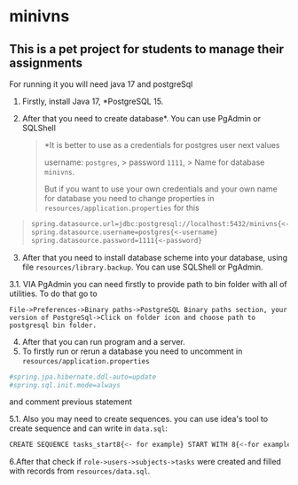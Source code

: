 # minivns

## This is a pet project for students to manage their assignments

For running it you will need java 17 and postgreSql

1. Firstly, install Java 17, *PostgreSQL 15.


2. After that you need to create database*. You can use PgAdmin or SQLShell

	>*It is better to use as a credentials for  postgres user next values 
	>
	>username: `postgres`,
        >
	>password `1111`,
        >
	>Name for database `minivns`.
	>
	>But if you want to use your own credentials and your own name for database you need to change properties in `resources/application.properties` for this
>        
>```sh
>spring.datasource.url=jdbc:postgresql://localhost:5432/minivns{<-database name}
>spring.datasource.username=postgres{<-username}
>spring.datasource.password=1111{<-password}
>```
3. After that you need to install database scheme into your database, using file `resources/library.backup`. You can use SQLShell or PgAdmin.

 3.1. VIA  PgAdmin you can need firstly to provide path to bin folder with all of utilities.
	To do that go to
	
```File->Preferences->Binary paths->PostgreSQL Binary paths section, your version of PostgreSql->Click on folder icon and choose path to postgresql bin folder.```

4. After that you can run program and a server.
5. To firstly run or rerun a database you need to uncomment in `resources/application.properties`
```sh
#spring.jpa.hibernate.ddl-auto=update
#spring.sql.init.mode=always 
```
   and comment previous statement

 5.1. Also you may need  to create sequences. you can use  idea's tool to create sequence and can write in `data.sql`:	
```sh
CREATE SEQUENCE tasks_start8{<- for example} START WITH 8{<-for example} INCREMENT BY 1{<- for example} START 8 RESTART 8;
```
6.After that check if `role->users->subjects->tasks` were created and filled with records from `resources/data.sql`.

